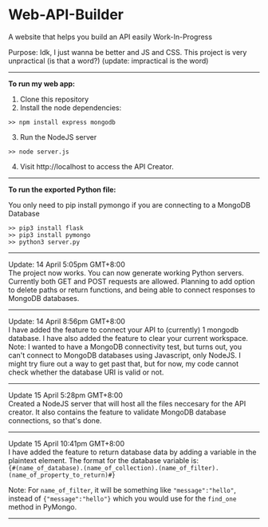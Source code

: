 # Web-API-Builder
A website that helps you build an API easily
Work-In-Progress

Purpose: Idk, I just wanna be better and JS and CSS. This project is very unpractical (is that a word?) (update: impractical is the word)

<hr/>

**To run my web app:**

1. Clone this repository
2. Install the node dependencies:
```
>> npm install express mongodb
```
3. Run the NodeJS server
```
>> node server.js
```
4. Visit http://localhost to access the API Creator.

<hr/>

**To run the exported Python file:**

You only need to pip install pymongo if you are connecting to a MongoDB Database

```
>> pip3 install flask
>> pip3 install pymongo
>> python3 server.py
```

<hr/>

Update: 14 April 5:05pm GMT+8:00<br/>
The project now works. You can now generate working Python servers. Currently both GET and POST requests are allowed.
Planning to add option to delete paths or return functions, and being able to connect responses to MongoDB databases.

<hr/>

Update: 14 April 8:56pm GMT+8:00<br/>
I have added the feature to connect your API to (currently) 1 mongodb database. I have also added the feature to clear your current workspace.  
Note: I wanted to have a MongoDB connectivity test, but turns out, you can't connect to MongoDB databases using Javascript, only NodeJS. I might try fiure out a way to get past that, but for now, my code cannot check whether the database URI is valid or not.

<hr/>

Update 15 April 5:28pm GMT+8:00<br/>
Created a NodeJS server that will host all the files neccesary for the API creator. It also contains the feature to validate MongoDB database connections, so that's done.

<hr/>

Update 15 April 10:41pm GMT+8:00<br/>
I have added the feature to return database data by adding a variable in the plaintext element. The format for the database variable is:  
`{#(name_of_database).(name_of_collection).(name_of_filter).(name_of_property_to_return)#}`  

Note: For `name_of_filter`, it will be something like `"message":"hello"`, instead of `{"message":"hello"}` which you would use for the `find_one` method in PyMongo.

<hr/>
